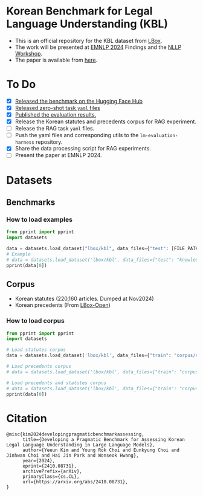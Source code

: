 # Korean Benchmark for Legal Language Understanding (KBL)
- This is an official repository for the KBL dataset from [LBox](https://lbox.kr/v2).
- The work will be presented at [EMNLP 2024](https://2024.emnlp.org/) Findings and the [NLLP Workshop](https://nllpw.org/workshop/).
- The paper is available from [here](https://arxiv.org/abs/2410.08731).

# To Do
- [x] [Released the benchmark on the Hugging Face Hub](https://huggingface.co/datasets/lbox/kbl)
- [x] [Released zero-shot task `yaml` files](https://github.com/lbox-kr/lm-evaluation-harness-kbl)
- [x] [Published the evaluation results.](https://huggingface.co/datasets/lbox/kbl/tree/main/emnlp24-eval-results)
- [x] Release the Korean statutes and precedents corpus for RAG experiment.
- [ ] Release the RAG task `yaml` files.
- [ ] Push the yaml files and corresponding utils to the `lm-evaluation-harness` repository.
- [x] Share the data processing script for RAG experiments.
- [ ] Present the paper at EMNLP 2024.

# Datasets
## Benchmarks
### How to load examples
```python
from pprint import pprint
import datasets

data = datasets.load_dataset("lbox/kbl", data_files={"test": [FILE_PATH]})
# Example
# data = datasets.load_dataset('lbox/kbl', data_files={"test": "knowledge/kbl_legal_concept_qa_v0.1.json"})["test"]
pprint(data[0])

```
## Corpus
- Korean statutes (220,160 articles. Dumped at Nov2024) 
- Korean precedents (From [LBox-Open](https://github.com/lbox-kr/lbox-open))

### How to load corpus
```python
from pprint import pprint
import datasets

# Load statutes corpus
data = datasets.load_dataset('lbox/kbl', data_files={"train": "corpus/statutes.jsonl"})["train"]

# Load precedents corpus
# data = datasets.load_dataset('lbox/kbl', data_files={"train": "corpus/precedents.jsonl"})["train"]

# Load precedents and statutes corpus
# data = datasets.load_dataset('lbox/kbl', data_files={"train": "corpus/precedents_and_statutes.jsonl"})["train"]
pprint(data[0])

```



# Citation
```
@misc{kim2024developingpragmaticbenchmarkassessing,
      title={Developing a Pragmatic Benchmark for Assessing Korean Legal Language Understanding in Large Language Models}, 
      author={Yeeun Kim and Young Rok Choi and Eunkyung Choi and Jinhwan Choi and Hai Jin Park and Wonseok Hwang},
      year={2024},
      eprint={2410.08731},
      archivePrefix={arXiv},
      primaryClass={cs.CL},
      url={https://arxiv.org/abs/2410.08731}, 
}
```